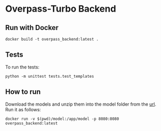 # Overpass-Turbo Backend

## Run with Docker
`docker build -t overpass_backend:latest .`

## Tests
To run the tests:

`python -m unittest tests.test_templates`

## How to run
Download the models and unzip them into the model folder from the [url](https://deutschewelle-my.sharepoint.com/:f:/g/personal/ipek_baris-schlicht_dw_com/EnT844usbSZIrHM8c48IJbMB2rh4zAaDXo5dqb_EtD8xcw?e=SLumPC).
Run it as follows:
```shell
docker run -v $(pwd)/model:/app/model -p 8080:8080 overpass_backend:latest
```
